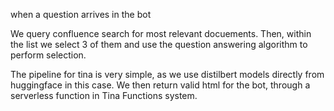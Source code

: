 when  a question arrives in the bot

We query confluence search for most relevant docuements.
Then, within the list we select 3 of them and use the question answering algorithm to perform selection.

The pipeline for tina is very simple, as we use distilbert models directly from huggingface in this case.
We then return valid html for the bot, through a serverless function in Tina Functions system.
